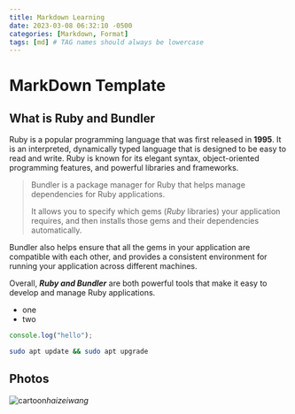 ```yaml
---
title: Markdown Learning
date: 2023-03-08 06:32:10 -0500
categories: [Markdown, Format]
tags: [md] # TAG names should always be lowercase
---
```


# MarkDown Template

## What is Ruby and Bundler

Ruby is a popular programming language that was first released in **1995**. It is an interpreted, dynamically typed language that is designed to be easy to read and write. Ruby is known for its elegant syntax, object-oriented programming features, and powerful libraries and frameworks.

> Bundler is a package manager for Ruby that helps manage dependencies for Ruby applications.
>
> It allows you to specify which gems (_Ruby_ libraries) your application requires, and then installs those gems and their dependencies automatically.

Bundler also helps ensure that all the gems in your application are compatible with each other, and provides a consistent environment for running your application across different machines.

Overall, **_Ruby and Bundler_** are both powerful tools that make it easy to develop and manage Ruby applications.

- one
- two

```javascript
console.log("hello");
```

```bash
sudo apt update && sudo apt upgrade
```

## Photos

![cartoon](https://globalimg.sucai999.com/preimg/123D82/700/123D82/201/fba7691e9f59ffb735c0da11dbebd062.jpg)_haizeiwang_
